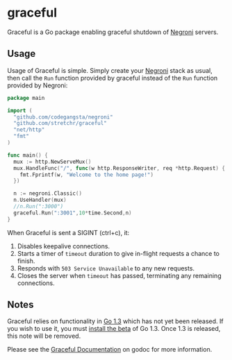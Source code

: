 graceful
========

Graceful is a Go package enabling graceful shutdown of [Negroni](https://github.com/codegangsta/negroni) servers.

## Usage

Usage of Graceful is simple. Simply create your [Negroni](https://github.com/codegangsta/negroni) stack as usual, then call
the `Run` function provided by graceful instead of the `Run` function provided by Negroni:

```go
package main

import (
  "github.com/codegangsta/negroni"
  "github.com/stretchr/graceful"
  "net/http"
  "fmt"
)

func main() {
  mux := http.NewServeMux()
  mux.HandleFunc("/", func(w http.ResponseWriter, req *http.Request) {
    fmt.Fprintf(w, "Welcome to the home page!")
  })

  n := negroni.Classic()
  n.UseHandler(mux)
  //n.Run(":3000")
  graceful.Run(":3001",10*time.Second,n)
}
```

When Graceful is sent a SIGINT (ctrl+c), it:

1. Disables keepalive connections.
2. Starts a timer of `timeout` duration to give in-flight requests a chance to finish.
3. Responds with `503 Service Unavailable` to any new requests.
4. Closes the server when `timeout` has passed, terminating any remaining connections.

## Notes

Graceful relies on functionality in [Go 1.3](http://tip.golang.org/doc/go1.3) which has not yet been released. If you wish to use it, you
must [install the beta](https://code.google.com/p/go/wiki/Downloads) of Go 1.3. Once 1.3 is released, this note will be removed.


Please see the [Graceful Documentation](https://godoc.org/github.com/stretchr/graceful) on godoc for more information.

